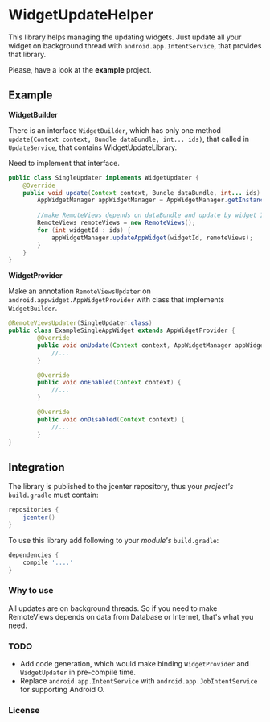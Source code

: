 # WidgetUpdateHelper

This library helps managing the updating widgets. Just update all your widget on background thread with `android.app.IntentService`, that provides that library.

Please, have a look at the **example** project.

## Example

**WidgetBuilder**

There is an interface `WidgetBuilder`, which has only one method `update(Context context, Bundle dataBundle, int... ids)`, that called in `UpdateService`, that contains WidgetUpdateLibrary. 

Need to implement that interface.
```java
public class SingleUpdater implements WidgetUpdater {
    @Override
    public void update(Context context, Bundle dataBundle, int... ids) {
        AppWidgetManager appWidgetManager = AppWidgetManager.getInstance(context);
       
        //make RemoteViews depends on dataBundle and update by widget ID
        RemoteViews remoteViews = new RemoteViews();
        for (int widgetId : ids) {
            appWidgetManager.updateAppWidget(widgetId, remoteViews);
        }
    }
}
```

**WidgetProvider**

Make an annotation `RemoteViewsUpdater` on `android.appwidget.AppWidgetProvider` with class that implements `WidgetBuilder`.

```java
@RemoteViewsUpdater(SingleUpdater.class)
public class ExampleSingleAppWidget extends AppWidgetProvider {
        @Override
        public void onUpdate(Context context, AppWidgetManager appWidgetManager, int[] appWidgetIds) {
            //...
        }

        @Override
        public void onEnabled(Context context) {
            //...
        }

        @Override
        public void onDisabled(Context context) {
            //...
        }
}
```


## Integration
The library is published to the jcenter repository, thus your *project's* `build.gradle` must contain:

```groovy
repositories {
    jcenter()
}
```

To use this library add following to your *module's* `build.gradle`:

```groovy
dependencies {
    compile '....'
}
```

### Why to use
All updates are on background threads. So if you need to make RemoteViews depends on data from Database or Internet, that's what you need.

### TODO

* Add code generation, which would make binding `WidgetProvider` and `WidgetUpdater` in pre-compile time. 
* Replace `android.app.IntentService` with `android.app.JobIntentService` for supporting Android O.


### License
```Text

```

